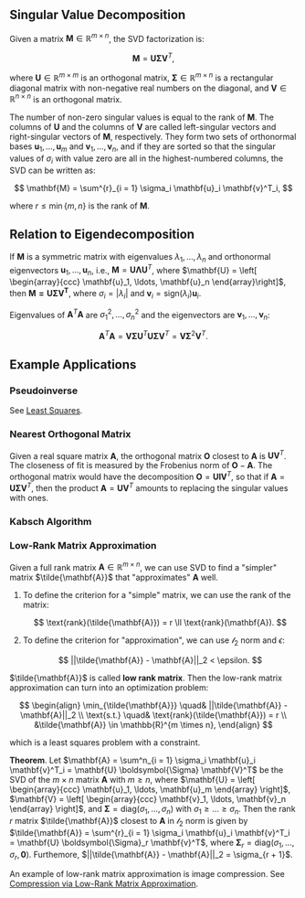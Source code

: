 ## Singular Value Decomposition

Given a matrix $\mathbf{M} \in \mathbb{R}^{m \times n}$, the SVD factorization is:

$$
\mathbf{M} = \mathbf{U} \boldsymbol{\Sigma} \mathbf{V}^T,
$$

where $\mathbf{U} \in \mathbb{R}^{m \times m}$ is an orthogonal matrix, $\boldsymbol{\Sigma} \in \mathbb{R}^{m \times n}$ is a rectangular diagonal matrix with non-negative real numbers on the diagonal, and $\mathbf{V} \in \mathbb{R}^{n \times n}$ is an orthogonal matrix.

The number of non-zero singular values is equal to the rank of $\mathbf{M}$. The columns of $\mathbf{U}$ and the columns of $\mathbf{V}$ are called left-singular vectors and right-singular vectors of $\mathbf{M}$, respectively. They form two sets of orthonormal bases $\mathbf{u}_1, \ldots, \mathbf{u}_m$ and $\mathbf{v}_1, \ldots, \mathbf{v}_n$, and if they are sorted so that the singular values of $\sigma_i$ with value zero are all in the highest-numbered columns, the SVD can be written as:

$$
\mathbf{M} = \sum^{r}_{i = 1} \sigma_i \mathbf{u}_i \mathbf{v}^T_i,
$$

where $r \leq \min\left\{m, n \right\}$ is the rank of $\mathbf{M}$.

## Relation to Eigendecomposition

If $\mathbf{M}$ is a symmetric matrix with eigenvalues $\lambda_1, \ldots, \lambda_n$ and orthonormal eigenvectors $\mathbf{u}_1, \ldots, \mathbf{u}_n$, i.e., $\mathbf{M} = \mathbf{U} \boldsymbol{\Lambda} \mathbf{U}^T$, where $\mathbf{U} = \left[ \begin{array}{ccc} \mathbf{u}_1, \ldots, \mathbf{u}_n \end{array}\right]$, then $\mathbf{M = \mathbf{U} \boldsymbol{\Sigma} \mathbf{V}^T}$, where $\sigma_i = |\lambda_i|$ and $\mathbf{v}_i = \text{sign}(\lambda_i) \mathbf{u}_i$.

Eigenvalues of $\mathbf{A}^T \mathbf{A}$ are $\sigma^2_1, \ldots, \sigma^2_n$ and the eigenvectors are $\mathbf{v}_1, \ldots, \mathbf{v}_n$:

$$
\mathbf{A}^T \mathbf{A} = \mathbf{V} \boldsymbol{\Sigma} \mathbf{U}^T \mathbf{U} \boldsymbol{\Sigma} \mathbf{V}^T = \mathbf{V} \boldsymbol{\Sigma}^2 \mathbf{V}^T.
$$

## Example Applications

### Pseudoinverse

See [Least Squares](/optimization/nonlinear_programming/least_squares/).

### Nearest Orthogonal Matrix

Given a real square matrix $\mathbf{A}$, the orthogonal matrix $\mathbf{O}$ closest to $\mathbf{A}$ is $\mathbf{U} \mathbf{V}^T$. The closeness of fit is measured by the Frobenius norm of $\mathbf{O} - \mathbf{A}$. The orthogonal matrix would have the decomposition $\mathbf{O} = \mathbf{U} \mathbf{I} \mathbf{V}^T$, so that if $\mathbf{A} = \mathbf{U} \boldsymbol{\Sigma} \mathbf{V}^T$, then the product $\mathbf{A} = \mathbf{U} \mathbf{V}^T$ amounts to replacing the singular values with ones.

### Kabsch Algorithm

### Low-Rank Matrix Approximation

Given a full rank matrix $\mathbf{A} \in \mathbb{R}^{m \times n}$, we can use SVD to find a "simpler" matrix $\tilde{\mathbf{A}}$ that "approximates" $\mathbf{A}$ well. 

1. To define the criterion for a "simple" matrix, we can use the rank of the matrix:

    $$
    \text{rank}(\tilde{\mathbf{A}}) = r \ll \text{rank}(\mathbf{A}).
    $$

2. To define the criterion for "approximation", we can use $\mathcal{l}_2$ norm and $\epsilon$:

    $$
    ||\tilde{\mathbf{A}} - \mathbf{A}||_2 < \epsilon.
    $$

$\tilde{\mathbf{A}}$ is called **low rank matrix**. Then the low-rank matrix approximation can turn into an optimization problem:

$$
\begin{align}
\min_{\tilde{\mathbf{A}}} \quad& ||\tilde{\mathbf{A}} - \mathbf{A}||_2 \\
\text{s.t.} \quad& \text{rank}(\tilde{\mathbf{A}}) = r \\
&\tilde{\mathbf{A}} \in \mathbb{R}^{m \times n},
\end{align}
$$

which is a least squares problem with a constraint.

**Theorem**. Let $\mathbf{A} = \sum^n_{i = 1} \sigma_i \mathbf{u}_i \mathbf{v}^T_i = \mathbf{U} \boldsymbol{\Sigma} \mathbf{V}^T$ be the SVD of the $m \times n$ matrix $\mathbf{A}$ with $m \geq n$, where $\mathbf{U} = \left[ \begin{array}{ccc} \mathbf{u}_1, \ldots, \mathbf{u}_m \end{array} \right]$, $\mathbf{V} = \left[ \begin{array}{ccc} \mathbf{v}_1, \ldots, \mathbf{v}_n \end{array} \right]$, and $\boldsymbol{\Sigma} = \text{diag}(\sigma_1, \ldots, \sigma_n)$ with $\sigma_1 \geq \ldots \geq \sigma_n$. Then the rank $r$ matrix $\tilde{\mathbf{A}}$ closest to $\mathbf{A}$ in $\mathcal{l}_2$ norm is given by $\tilde{\mathbf{A}} = \sum^{r}_{i = 1} \sigma_i \mathbf{u}_i \mathbf{v}^T_i = \mathbf{U} \boldsymbol{\Sigma}_r \mathbf{v}^T$, where $\boldsymbol{\Sigma}_r = \text{diag}(\sigma_1, \ldots, \sigma_r, \mathbf{0})$. Furthemore, $||\tilde{\mathbf{A}} - \mathbf{A}||_2 = \sigma_{r + 1}$.

An example of low-rank matrix approximation is image compression. See [Compression via Low-Rank Matrix Approximation](/computer_vision/image_compression/compression_by_low_rank_matrix_approximation/).

